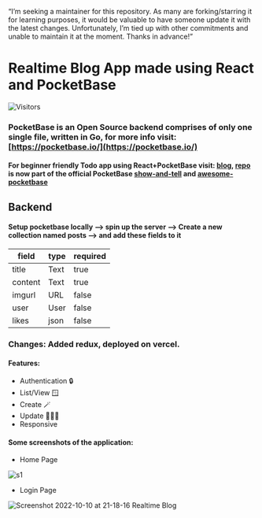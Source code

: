 “I’m seeking a maintainer for this repository. As many are forking/starring it for learning purposes, it would be valuable to have someone update it with the latest changes. Unfortunately, I’m tied up with other commitments and unable to maintain it at the moment. Thanks in advance!”

# Realtime Blog App made using React and PocketBase
![Visitors](https://api.visitorbadge.io/api/visitors?path=https%3A%2F%2Fgithub.com%2Frajesh6161%2FpbRealtimeBlog&label=TOTAL%20VIEWS&countColor=%2337d67a&style=plastic&labelStyle=upper)
### PocketBase is an Open Source backend comprises of only one single file, written in **Go**, for more info visit: [https://pocketbase.io/](https://pocketbase.io/)

#### For beginner friendly Todo app using React+PocketBase visit: [blog](https://dev.to/rajesh6161/realtime-todo-app-using-react-and-pocketbase-3mf), [repo](https://github.com/rajesh6161/pocketbaseTodo) is now part of the official PocketBase [show-and-tell](https://github.com/pocketbase/pocketbase/discussions/categories/show-and-tell) and [awesome-pocketbase](https://github.com/benallfree/awesome-pocketbase/)

## Backend
#### Setup pocketbase locally --> spin up the server --> Create a new collection named **posts** --> and add these fields to it
| field   | type | required |
|---------|------|----------|
| title   | Text | true     |
| content | Text | true     |
| imgurl  | URL  | false    |
| user    | User | false    |
| likes   | json | false    |

### Changes: Added redux, deployed on vercel.
#### Features:
- Authentication 🔒
- List/View 🪟
- Create 🪄
- Update 🧑🏻‍💻
- Responsive

#### Some screenshots of the application:

- Home Page

![s1](https://user-images.githubusercontent.com/40054161/194911558-98b85cd6-3534-4ba0-ae49-40fb930cba64.jpg)

- Login Page

![Screenshot 2022-10-10 at 21-18-16 Realtime Blog](https://user-images.githubusercontent.com/40054161/194911374-690defb2-7ee9-46ad-ac06-b56b67c2c3fb.png)

